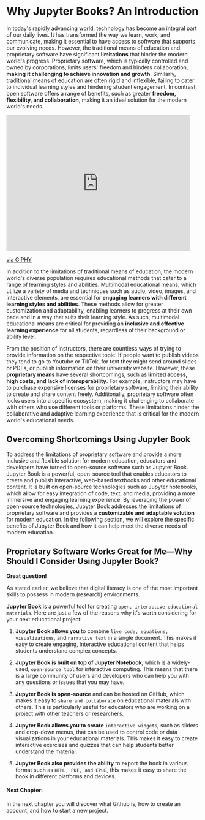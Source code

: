 # Why Jupyter Books? An Introduction

In today's rapidly advancing world, technology has become an integral part of our daily lives. It has transformed the way we learn, work, and communicate, making it essential to have access to software that supports our evolving needs. However, the traditional means of education and proprietary software have significant **limitations** that hinder the modern world's progress. Proprietary software, which is typically controlled and owned by corporations, limits users' freedom and hinders collaboration, **making it challenging to achieve innovation and growth**. Similarly, traditional means of education are often rigid and inflexible, failing to cater to individual learning styles and hindering student engagement. In contrast, open software offers a range of benefits, such as greater **freedom, flexibility, and collaboration**, making it an ideal solution for the modern world's needs.

<iframe src="https://giphy.com/embed/CTX0ivSQbI78A" width="480" height="355" frameBorder="0" class="giphy-embed" allowFullScreen></iframe><p><a href="https://giphy.com/gifs/internet-computer-technology-CTX0ivSQbI78A">via GIPHY</a></p>

In addition to the limitations of traditional means of education, the modern world's diverse population requires educational methods that cater to a range of learning styles and abilities. Multimodal educational means, which utilize a variety of media and techniques such as audio, video, images, and interactive elements, are essential for **engaging learners with different learning styles and abilities**. These methods allow for greater customization and adaptability, enabling learners to progress at their own pace and in a way that suits their learning style. As such, multimodal educational means are critical for providing an **inclusive and effective learning experience** for all students, regardless of their background or ability level.

From the position of instructors, there are countless ways of trying to provide information on the respective topic: If people want to publish videos they tend to go to Youtube or TikTok, for text they might send around slides or PDFs, or publish information on their university website. However, these **proprietary means** have several shortcomings, such as **limited access, high costs, and lack of interoperability**. For example, instructors may have to purchase expensive licenses for proprietary software, limiting their ability to create and share content freely. Additionally, proprietary software often locks users into a specific ecosystem, making it challenging to collaborate with others who use different tools or platforms. These limitations hinder the collaborative and adaptive learning experience that is critical for the modern world's educational needs. 

## Overcoming Shortcomings Using Jupyter Book

To address the limitations of proprietary software and provide a more inclusive and flexible solution for modern education, educators and developers have turned to open-source software such as Jupyter Book. Jupyter Book is a powerful, open-source tool that enables educators to create and publish interactive, web-based textbooks and other educational content. It is built on open-source technologies such as Jupyter notebooks, which allow for easy integration of code, text, and media, providing a more immersive and engaging learning experience. By leveraging the power of open-source technologies, Jupyter Book addresses the limitations of proprietary software and provides a **customizable and adaptable solution** for modern education. In the following section, we will explore the specific benefits of Jupyter Book and how it can help meet the diverse needs of modern education.

## Proprietary Software Works Great for Me—Why Should I Consider Using Jupyter Book? 
**Great question!**

As stated earlier, we believe that digital literacy is one of the most important skills to possess in modern (research) environments.

**Jupyter Book** is a powerful tool for creating `open, interactive educational materials`. Here are just a few of the reasons why it's worth considering for your next educational project:

1. **Jupyter Book allows you** to combine `live code, equations, visualizations`, and `narrative text` in a single document. This makes it easy to create engaging, interactive educational content that helps students understand complex concepts.

2. **Jupyter Book is built on top of Jupyter Notebook**, which is a widely-used, `open-source tool` for interactive computing. This means that there is a large community of users and developers who can help you with any questions or issues that you may have.

3. **Jupyter Book is open-source** and can be hosted on GitHub, which makes it easy to `share and collaborate` on educational materials with others. This is particularly useful for educators who are working on a project with other teachers or researchers.

4. **Jupyter Book allows you to create** `interactive widgets`, such as sliders and drop-down menus, that can be used to control code or data visualizations in your educational materials. This makes it easy to create interactive exercises and quizzes that can help students better understand the material.

5. **Jupyter Book also provides the ability** to export the book in various format such as `HTML, PDF, and EPUB`, this makes it easy to share the book in different platforms and devices.



#### Next Chapter: 

In the next chapter you will discover what Github is, how to create an account, and how to start a new project.


